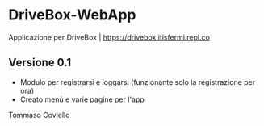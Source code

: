 # DriveBox-WebApp

Applicazione per DriveBox | <https://drivebox.itisfermi.repl.co>

## Versione 0.1

- Modulo per registrarsi e loggarsi (funzionante solo la registrazione per ora)
- Creato menù e varie pagine per l'app

Tommaso Coviello
